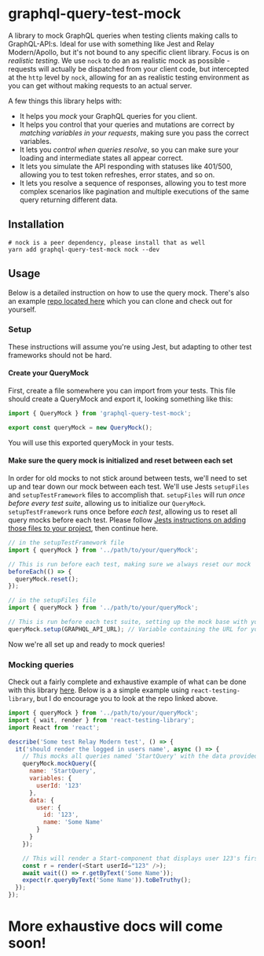 # graphql-query-test-mock

A library to mock GraphQL queries when testing clients making calls to GraphQL-API:s. Ideal for use with something like Jest and Relay Modern/Apollo, but it's not bound to any specific client library.
Focus is on _realistic testing_. We use `nock` to do an as realistic mock as possible - requests will actually be dispatched from your client code, but intercepted at the `http` level by `nock`, allowing
for an as realistic testing environment as you can get without making requests to an actual server.

A few things this library helps with:

- It helps you _mock_ your GraphQL queries for you client.
- It helps you control that your queries and mutations are correct by _matching variables in your requests_, making sure you pass the correct variables.
- It lets you _control when queries resolve_, so you can make sure your loading and intermediate states all appear correct.
- It lets you simulate the API responding with statuses like 401/500, allowing you to test token refreshes, error states, and so on.
- It lets you resolve a sequence of responses, allowing you to test more complex scenarios like pagination and multiple executions of the same query returning different data.

## Installation

```
# nock is a peer dependency, please install that as well
yarn add graphql-query-test-mock nock --dev
```

## Usage

Below is a detailed instruction on how to use the query mock. There's also an example [repo located here](https://github.com/zth/relay-modern-flow-jest-enzyme-example) which you can clone and check out for yourself.

### Setup

These instructions will assume you're using Jest, but adapting to other test frameworks should not be hard.

#### Create your QueryMock

First, create a file somewhere you can import from your tests. This file should create a QueryMock and export it, looking something like this:

```javascript
import { QueryMock } from 'graphql-query-test-mock';

export const queryMock = new QueryMock();
```

You will use this exported queryMock in your tests.

#### Make sure the query mock is initialized and reset between each set

In order for old mocks to not stick around between tests, we'll need to set up and tear down our mock between each test. We'll use Jests `setupFiles` and `setupTestFramework` files to accomplish that.
`setupFiles` will run _once before every test suite_, allowing us to initialize our `QueryMock`. `setupTestFramework` runs once before _each test_, allowing us to reset all query mocks before each test.
Please follow [Jests instructions on adding those files to your project](https://jestjs.io/docs/en/configuration.html), then continue here.

```javascript
// in the setupTestFramework file
import { queryMock } from '../path/to/your/queryMock';

// This is run before each test, making sure we always reset our mock
beforeEach(() => {
  queryMock.reset();
});
```

```javascript
// in the setupFiles file
import { queryMock } from '../path/to/your/queryMock';

// This is run before each test suite, setting up the mock base with your GraphQL API URL.
queryMock.setup(GRAPHQL_API_URL); // Variable containing the URL for your GraphQL API. This must match what you're making requests to in your client code.
```

Now we're all set up and ready to mock queries!

### Mocking queries

Check out a fairly complete and exhaustive example of what can be done with this library [here](https://github.com/zth/relay-modern-flow-jest-enzyme-example).
Below is a a simple example using `react-testing-library`, but I do encourage you to look at the repo linked above.

```javascript
import { queryMock } from '../path/to/your/queryMock';
import { wait, render } from 'react-testing-library';
import React from 'react';

describe('Some test Relay Modern test', () => {
  it('should render the logged in users name', async () => {
    // This mocks all queries named 'StartQuery' with the data provided.
    queryMock.mockQuery({
      name: 'StartQuery',
      variables: {
        userId: '123'
      },
      data: {
        user: {
          id: '123',
          name: 'Some Name'
        }
      }
    });

    // This will render a Start-component that displays user 123's first and last name.
    const r = render(<Start userId="123" />);
    await wait(() => r.getByText('Some Name'));
    expect(r.queryByText('Some Name')).toBeTruthy();
  });
});
```

# More exhaustive docs will come soon!
